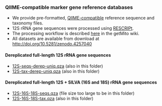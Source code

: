 ### QIIME-compatible marker gene reference databases
- We provide pre-formatted, [QIIME-compatible](https://docs.qiime2.org/2020.6/data-resources/) reference sequence and taxonomy files. 
- 12S rRNA gene sequences were processed using [RESCRIPt](https://github.com/bokulich-lab/RESCRIPt). 
- The processing workflow is described [here](https://github.com/aomlomics/mitohelper/wiki/8.-Creating-QIIME-compatible-reference-databases) in the getMito wiki.
- All datasets are available from download at http://doi.org/10.5281/zenodo.4257040

#### Dereplicated full-length 12S rRNA gene sequences
- [12S-seqs-derep-uniq.qza](http://doi.org/10.5281/zenodo.4266949) (also in this folder)
- [12S-tax-derep-uniq.qza](http://doi.org/10.5281/zenodo.4266949) (also in this folder)

#### Dereplicated full-length 12S + SILVA (16S and 18S) rRNA gene sequences
- [12S-16S-18S-seqs.qza](http://doi.org/10.5281/zenodo.4266949) (file size too large to be in this folder)
- [12S-16S-18S-tax.qza](http://doi.org/10.5281/zenodo.4266949) (also in this folder)

